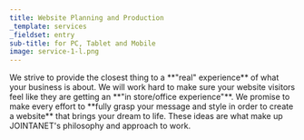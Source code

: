 ```yaml
---
title: Website Planning and Production
_template: services
_fieldset: entry
sub-title: for PC, Tablet and Mobile
image: service-1-l.png
---
```

<!-- あなたのビジネスが提供しているサービスや商品、店舗を人々が**体験**するように、ウェブサイトを訪問する人々の画面上にも**その体験を表現**する事。あなたのビジネスが人々に**届けたいメッセージを吟味、デザインして**ウェブサイトという形に落とし込む事。ジョインタネットがウェブサイトの制作時に大切にしている事です。
 -->
<p>We strive to provide the closest thing to a **&quot;real&quot; experience** of what your business is about. We will work hard to make sure your website visitors feel like they are getting an **&quot;in store/office experience&quot;**. We promise to make every effort to **fully grasp your message and style in order to create a website** that brings your dream to life. These ideas are what make up JOINTANET&apos;s philosophy and approach to work. </p>
<!--

また、今やウェブサイトは、人々の机の上にある画面からだけではなく、人々がポケットから取り出した小さな画面からも同じ様に閲覧されるものとなりました。スマートフォン、タブレット、ノートブック、デスクトップ。**各機器のサイズに適応** できるウェブサイトを制作致します。 -->


These days people are no longer getting their info from a screen on their desktop, but more often they are taking a screen from their pocket or their bag and getting info on the go. Smartphone, Tablet, Laptop, Desktop - **No matter the platform or size** we will create a website that is not only easy to view but user friendly.

